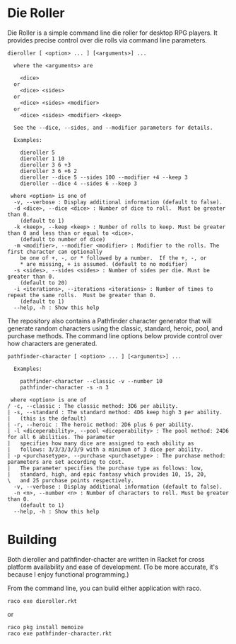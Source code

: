 # Die Roller

Die Roller is a simple command line die roller for desktop RPG players. It provides precise control over die rolls via
command line parameters.

```
dieroller [ <option> ... ] [<arguments>] ...

  where the <arguments> are

    <dice>
  or
    <dice> <sides>
  or
    <dice> <sides> <modifier>
  or
    <dice> <sides> <modifier> <keep>

  See the --dice, --sides, and --modifier parameters for details.

  Examples:

    dieroller 5
    dieroller 1 10
    dieroller 3 6 +3
    dieroller 3 6 +6 2
    dieroller --dice 5 --sides 100 --modifier +4 --keep 3
    dieroller --dice 4 --sides 6 --keep 3

 where <option> is one of
  -v, --verbose : Display additional information (default to false).
  -d <dice>, --dice <dice> : Number of dice to roll.  Must be greater than 0.
    (default to 1)
  -k <keep>, --keep <keep> : Number of rolls to keep. Must be greater than 0 and less than or equal to <dice>.
    (default to number of dice)
  -m <modifier>, --modifier <modifier> : Modifier to the rolls. The first character can optionally
    be one of +, -, or * followed by a number.  If the +, -, or
    * are missing, + is assumed. (default to no modifier)
  -s <sides>, --sides <sides> : Number of sides per die. Must be greater than 0.
    (default to 20)
  -i <iterations>, --iterations <iterations> : Number of times to repeat the same rolls.  Must be greater than 0.
    (default to 1)
  --help, -h : Show this help
```

The repository also contains a Pathfinder character generator that will generate random characters using the classic,
standard, heroic, pool, and purchase methods.  The command line options below provide control over how characters are
generated.


```
pathfinder-character [ <option> ... ] [<arguments>] ...

  Examples:

    pathfinder-character --classic -v --number 10
    pathfinder-character -s -n 3

 where <option> is one of
/ -c, --classic : The classic method: 3D6 per ability.
| -s, --standard : The standard method: 4D6 keep high 3 per ability.
|   (this is the default)
| -r, --heroic : The heroic method: 2D6 plus 6 per ability.
| -l <diceperability>, --pool <diceperability> : The pool method: 24D6 for all 6 abilities. The parameter
|   specifies how many dice are assigned to each ability as
|   follows: 3/3/3/3/3/9 with a minimum of 3 dice per ability.
| -p <purchasetype>, --purchase <purchasetype> : The purchase method: parameters are set according to cost.
|   The parameter specifies the purchase type as follows: low,
|   standard, high, and epic fantasy which provides 10, 15, 20,
\   and 25 purchase points respectively.
  -v, --verbose : Display additional information (default to false).
  -n <n>, --number <n> : Number of characters to roll. Must be greater than 0.
    (default to 1)
  --help, -h : Show this help
```

# Building

Both dieroller and pathfinder-chacter are written in Racket for cross platform availability and ease of development.  (To
be more accurate, it's because I enjoy functional programming.)

From the command line, you can build either application with raco.

```
raco exe dieroller.rkt
```

or

```
raco pkg install memoize
raco exe pathfinder-character.rkt
```
